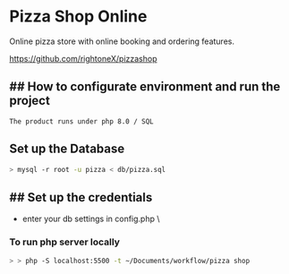# Pizza Shop Online 

Online pizza store with online booking and ordering features. 

https://github.com/rightoneX/pizzashop


## ## How to configurate environment and run the project

    The product runs under php 8.0 / SQL


## Set up the Database

```sh
> mysql -r root -u pizza < db/pizza.sql
```

## ## Set up the credentials

 - enter your db settings in config.php
\
### To run php server locally

```sh
> > php -S localhost:5500 -t ~/Documents/workflow/pizza shop
```